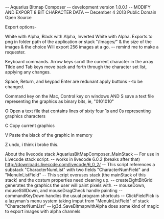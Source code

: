 -- Aquarius Bitmap Composer
-- development version 1.0.0.1
-- MODIFY AND EXPORT 8 BIT CHARACTER DATA
-- December 4 2013 Public Domain Open Source

Export options-

White with Alpha, Black with Alpha, Inverted White with Alpha.
Exports to png in folder path of the application or stack "/Images/" & the size of the images & the choice 
Will export 256 images at a go.
-- remind me to make a requester.

Keyboard commands.
Arrow keys scroll the current character in the array
Tilde and Tab keys move back and forth through the character set list, applying any changes.

Space, Return, and keypad Enter are redunant apply buttons --to be changed.

Command key on the Mac, Control key on windows AND
S 	save a text file representing the graphics as binary bits, ie, "0101010" 

O	Open a text file that contains lines of sixty four 1s and 0s representing graphics characters

C	Copy current graphics

V	Paste the black of the graphic in memory

Z	undo, i think i broke this.

About the livecode stack AquariusBitMapComposer_MainStack
-- For use in Livecode stack script.
-- works in livecode 6.0.2 (breaks after that)
http://downloads.livecode.com/livecode/6_0_2/
-- This script references a substack "CharacterNumList" with two fields "CharacterNumField" and "MenuInListField"
-- This script overuses stack (the mainStack of this stack) and the costum properties need cleaning up.
-- createEightBitGrid generates the graphics the user will paint pixels with.
-- mouseDown, mouseStillDown, and mouseDragCheck handle painting
-- commandKeyDown handles the usual program shortcuts
-- ClickFieldPick is a lazyman's menu system taking imput from "MenuInListField" of stack "CharacterNumList"
-- ig3d_SaveBitmapwithAlpha does some kind of magic to export images with alpha channels
